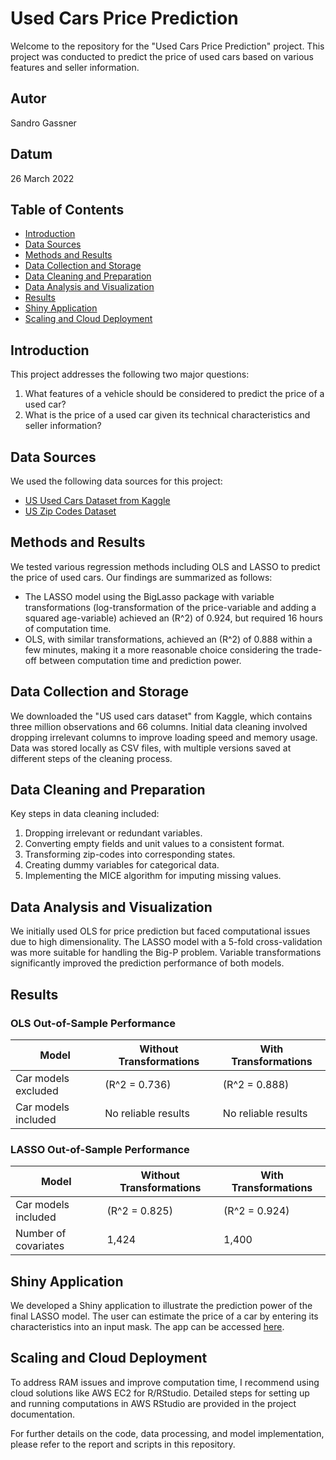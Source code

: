 
# Used Cars Price Prediction

Welcome to the repository for the "Used Cars Price Prediction" project. This project was conducted to predict the price of used cars based on various features and seller information.

## Autor

Sandro Gassner

## Datum

26 March 2022

## Table of Contents

- [Introduction](#introduction)
- [Data Sources](#data-sources)
- [Methods and Results](#methods-and-results)
- [Data Collection and Storage](#data-collection-and-storage)
- [Data Cleaning and Preparation](#data-cleaning-and-preparation)
- [Data Analysis and Visualization](#data-analysis-and-visualization)
- [Results](#results)
- [Shiny Application](#shiny-application)
- [Scaling and Cloud Deployment](#scaling-and-cloud-deployment)

## Introduction

This project addresses the following two major questions:
1. What features of a vehicle should be considered to predict the price of a used car?
2. What is the price of a used car given its technical characteristics and seller information?

## Data Sources

We used the following data sources for this project:
- [US Used Cars Dataset from Kaggle](https://www.kaggle.com/datasets/ananaymital/us-used-cars-dataset)
- [US Zip Codes Dataset](https://www.unitedstateszipcodes.org/zip-code-database/)

## Methods and Results

We tested various regression methods including OLS and LASSO to predict the price of used cars. Our findings are summarized as follows:
- The LASSO model using the BigLasso package with variable transformations (log-transformation of the price-variable and adding a squared age-variable) achieved an \(R^2\) of 0.924, but required 16 hours of computation time.
- OLS, with similar transformations, achieved an \(R^2\) of 0.888 within a few minutes, making it a more reasonable choice considering the trade-off between computation time and prediction power.

## Data Collection and Storage

We downloaded the "US used cars dataset" from Kaggle, which contains three million observations and 66 columns. Initial data cleaning involved dropping irrelevant columns to improve loading speed and memory usage. Data was stored locally as CSV files, with multiple versions saved at different steps of the cleaning process.

## Data Cleaning and Preparation

Key steps in data cleaning included:
1. Dropping irrelevant or redundant variables.
2. Converting empty fields and unit values to a consistent format.
3. Transforming zip-codes into corresponding states.
4. Creating dummy variables for categorical data.
5. Implementing the MICE algorithm for imputing missing values.

## Data Analysis and Visualization

We initially used OLS for price prediction but faced computational issues due to high dimensionality. The LASSO model with a 5-fold cross-validation was more suitable for handling the Big-P problem. Variable transformations significantly improved the prediction performance of both models.

## Results

### OLS Out-of-Sample Performance

| Model                          | Without Transformations | With Transformations |
|--------------------------------|-------------------------|----------------------|
| Car models excluded            | \(R^2 = 0.736\)         | \(R^2 = 0.888\)      |
| Car models included            | No reliable results     | No reliable results  |

### LASSO Out-of-Sample Performance

| Model                          | Without Transformations | With Transformations |
|--------------------------------|-------------------------|----------------------|
| Car models included            | \(R^2 = 0.825\)         | \(R^2 = 0.924\)      |
| Number of covariates           | 1,424                   | 1,400                |

## Shiny Application

We developed a Shiny application to illustrate the prediction power of the final LASSO model. The user can estimate the price of a car by entering its characteristics into an input mask. The app can be accessed [here](https://sgassner.shinyapps.io/car_price_prediction_app/).

## Scaling and Cloud Deployment

To address RAM issues and improve computation time, I recommend using cloud solutions like AWS EC2 for R/RStudio. Detailed steps for setting up and running computations in AWS RStudio are provided in the project documentation.

For further details on the code, data processing, and model implementation, please refer to the report and scripts in this repository.
